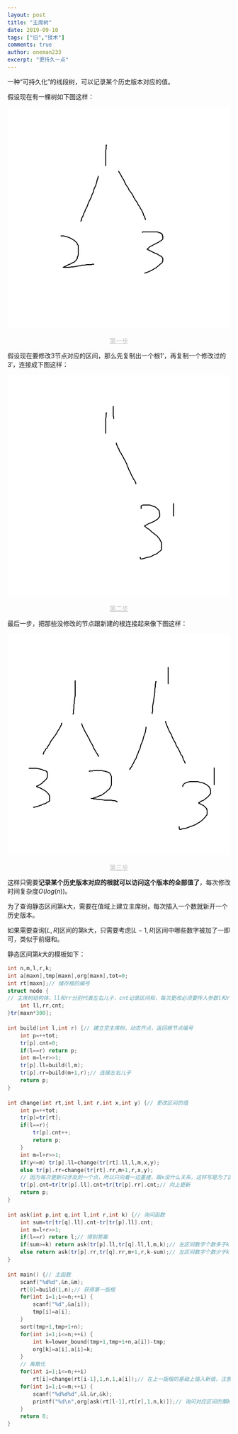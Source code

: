 ```yaml
---
layout: post
title: "主席树"
date: 2019-09-10
tags: ["旧","技术"]
comments: true
author: oneman233
excerpt: "更持久一点"
---
```


一种“可持久化”的线段树，可以记录某个历史版本对应的值。

假设现在有一棵树如下图这样：

<div align=center>
    <img src="../images/2019-09-10-ZhuXiShu-1.png"/>
    <p style="font-size:14px;color:#C0C0C0;text-decoration:underline">
        第一步
    </p>
</div>

假设现在要修改$3$节点对应的区间，那么先复制出一个根$1'$，再复制一个修改过的$3'$，连接成下图这样：

<div align=center>
    <img src="../images/2019-09-10-ZhuXiShu-2.png"/>
    <p style="font-size:14px;color:#C0C0C0;text-decoration:underline">
        第二步
    </p>
</div>

最后一步，把那些没修改的节点跟新建的根连接起来像下图这样：

<div align=center>
    <img src="../images/2019-09-10-ZhuXiShu-3.png"/>
    <p style="font-size:14px;color:#C0C0C0;text-decoration:underline">
        第三步
    </p>
</div>

这样只需要**记录某个历史版本对应的根就可以访问这个版本的全部值了**，每次修改时间复杂度$O(log(n))$。

为了查询静态区间第$k$大，需要在值域上建立主席树，每次插入一个数就新开一个历史版本。

如果需要查询$[L,R]$区间的第k大，只需要考虑$[L-1,R]$区间中哪些数字被加了一即可，类似于前缀和。

静态区间第$k$大的模板如下：

```c++
int n,m,l,r,k;
int a[maxn],tmp[maxn],org[maxn],tot=0;
int rt[maxn];// 储存根的编号
struct node {
// 主席树结构体，ll和rr分别代表左右儿子，cnt记录区间和，每次更改必须要传入参数l和r，代表该节点表示的区间
    int ll,rr,cnt;
}tr[maxn*300];

int build(int l,int r) {// 建立空主席树，动态开点，返回根节点编号
    int p=++tot;
    tr[p].cnt=0;
    if(l==r) return p;
    int m=l+r>>1;
    tr[p].ll=build(l,m);
    tr[p].rr=build(m+1,r);// 连接左右儿子
    return p;
}

int change(int rt,int l,int r,int x,int y) {// 更改区间的值
    int p=++tot;
    tr[p]=tr[rt];
    if(l==r){
        tr[p].cnt++;
        return p;
    }
    int m=l+r>>1;
    if(y<=m) tr[p].ll=change(tr[rt].ll,l,m,x,y);
    else tr[p].rr=change(tr[rt].rr,m+1,r,x,y);
    // 因为每次更新只涉及到一个点，所以只向着一边重建，跟x没什么关系，这样写是为了区间修改的操作
    tr[p].cnt=tr[tr[p].ll].cnt+tr[tr[p].rr].cnt;// 向上更新
    return p;
}

int ask(int p,int q,int l,int r,int k) {// 询问函数
    int sum=tr[tr[q].ll].cnt-tr[tr[p].ll].cnt;
    int m=l+r>>1;
    if(l==r) return l;// 得到答案
    if(sum>=k) return ask(tr[p].ll,tr[q].ll,l,m,k);// 左区间数字个数多于k
    else return ask(tr[p].rr,tr[q].rr,m+1,r,k-sum);// 左区间数字个数少于k
}

int main() {// 主函数
    scanf("%d%d",&n,&m);
    rt[0]=build(1,n);// 获得第一版根
    for(int i=1;i<=n;++i) {
        scanf("%d",&a[i]);
        tmp[i]=a[i];
    }
    sort(tmp+1,tmp+1+n);
    for(int i=1;i<=n;++i) {
        int k=lower_bound(tmp+1,tmp+1+n,a[i])-tmp;
        org[k]=a[i],a[i]=k;
    }
    // 离散化
    for(int i=1;i<=n;++i)
        rt[i]=change(rt[i-1],1,n,1,a[i]);// 在上一版根的基础上插入新值，注意那个1,a[i]只是做做样子，真正起作用的是a[i]
    for(int i=1;i<=m;++i) {
        scanf("%d%d%d",&l,&r,&k);
        printf("%d\n",org[ask(rt[l-1],rt[r],1,n,k)]);// 询问对应区间的第k大
    }
    return 0;
}
```